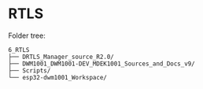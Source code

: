 # RTLS

Folder tree:
```
6_RTLS
├── DRTLS_Manager_source_R2.0/
├── DWM1001_DWM1001-DEV_MDEK1001_Sources_and_Docs_v9/
├── Scripts/
└── esp32-dwm1001_Workspace/
